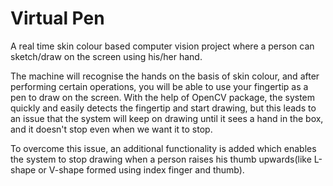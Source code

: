 # Virtual Pen

A real time skin colour based computer vision project where a person can sketch/draw on the screen using his/her hand.

The machine will recognise the hands on the basis of skin colour, and after performing certain operations, you will be able to use your fingertip as a pen to draw on the screen.
With the help of OpenCV package, the system quickly and easily detects the fingertip and start drawing, but this leads to an issue that the system will keep on drawing until it sees a hand in the box, and it doesn't stop even when we want it to stop.

To overcome this issue, an additional functionality is added which enables the system to stop drawing when a person raises his thumb upwards(like L-shape or V-shape formed using index finger and thumb). 
